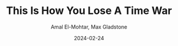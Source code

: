 ---
title: This Is How You Lose A Time War
author: Amal El-Mohtar, Max Gladstone
score: 5
date: 2024-02-24
pages: 208
cover: http://books.google.com/books/content?id=0OidDwAAQBAJ&printsec=frontcover&img=1&zoom=1&source=gbs_api
link: https://books.google.com/books/about/This_Is_How_You_Lose_the_Time_War.html?hl=&id=0OidDwAAQBAJ
---